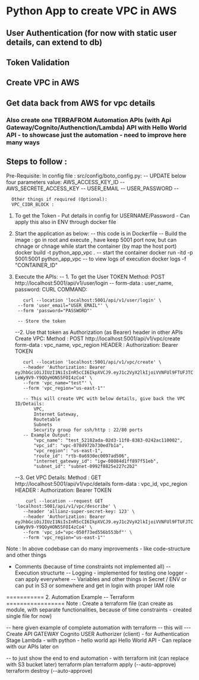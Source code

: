 #  Python App to create VPC in AWS

## User Authentication (for now with static user details, can extend to db)
## Token Validation
## Create VPC in AWS
## Get data back from AWS for vpc details 

### Also create one TERRAFROM Automation APIs (with Api Gateway/Cognito/Authenction/Lambda) API with Hello World API - to showcase just the automation - need to improve here many ways

## Steps to follow :

Pre-Requisite:
In config file : src/config/boto_config.py:
   -- UPDATE below four parameters value:
      AWS_ACCESS_KEY_ID -- 
      AWS_SECRETE_ACCESS_KEY --
      USER_EMAIL --
      USER_PASSWORD --

      Other things if required (Optional):
      VPC_CIDR_BLOCK :

1. To get the Token - Put details in config for USERNAME/Password - Can apply this also in ENV through docker file
2. Start the application as below:
    -- this code is in Dockerfile
    -- Build the image : go in root and execute , have keep 5001 port now, but can chnage or chnage while start the container (by map the host port)
        docker build -t python_app_vpc .
    -- start the container
        docker run -itd -p 5001:5001 python_app_vpc
    -- to view logs of execution
        docker logs -f "CONTAINER_ID"
    
3. Execute the APIs:
    -- 1. To get the User TOKEN
          Method: POST
          http://localhost:5001/api/v1/user/login
          -- form-data : user_name, password: 
          CURL COMMAND: 
          
          curl --location 'localhost:5001/api/v1/user/login' \
        --form 'user_email="USER_EMAIL"' \
        --form 'password="PASSWORD"'

        -- Store the token 
     
     --2. Use that token as Authorization (as Bearer) header in other APIs
          Create VPC:
          Method : POST
          http://localhost:5001/api/v1/vpc/create
          form-data : vpc_name, vpc_region
          HEADER : Authorization: Bearer TOKEN

          curl --location 'localhost:5001/api/v1/vpc/create' \
          --header 'Authorization: Bearer eyJhbGciOiJIUzI1NiIsInR5cCI6IkpXVCJ9.eyJ1c2VyX2lkIjoiVVNFUl9FTUFJTCIsImV4cGlyZXMiOjE3NDIxNzYwNjUuOTA3NTk5Mn0.drOskbBd1yNQc3eW-LeWy9V9-Y9QOyHON55FOI4zCo4' \
          --form 'vpc_name="test"' \
          --form 'vpc_region="us-east-1"'
      
          -- This will create VPC with below details, give back the VPC  ID/Details:
              VPC,
              Internet Gateway,
              Routetable
              Subnets
              Security group for ssh/http : 22/80 ports
          -- Example Output:
              "vpc_name": "test_52182ada-02d3-11f0-8383-0242ac110002",
              "vpc_id": "vpc-078d972b730ed7b1a",
              "vpc_region": "us-east-1",
              "route_id": "rtb-0a6930ec0097ad506",
              "internet_gateway_id": "igw-08084d1ff897f51eb",
              "subnet_id": "subnet-0992f8825e227c2b2"
      
      --3. Get VPC Details:
           Method : GET
           http://localhost:5001/api/v1/vpc/details
           form-data : vpc_id, vpc_region
           HEADER : Authorization: Bearer TOKEN

           curl --location --request GET 'localhost:5001/api/v1/vpc/describe' \
          --header 'allianz-super-secret-key: 123' \
          --header 'Authorization: Bearer eyJhbGciOiJIUzI1NiIsInR5cCI6IkpXVCJ9.eyJ1c2VyX2lkIjoiVVNFUl9FTUFJTCIsImV4cGlyZXMiOjE3NDIxNzYwNjUuOTA3NTk5Mn0.drOskbBd1yNQc3eW-LeWy9V9-Y9QOyHON55FOI4zCo4' \
          --form 'vpc_id="vpc-050f73ed556b553bf"' \
          --form 'vpc_region="us-east-1"'

Note : In above codebase can do many improvements - like code-structure and other things
- Comments (because of time constraints not implemented all)
-- Execution structurte
-- Logging - implemented for testing one logger - can apply everywhere
-- Variables and other things in Secret / ENV or can put in S3 or somewhere and get in login with proper IAM role

=========== 2. Automation Example -- Terraform =================
Note :  Create a terraform file (can create as module, with separate functionalities, because of time constraints - created single file for now)

-- here given example of complete automation with terraform -- this will
   --- Create 
   API GATEWAY
   Cognito USER
   Authorizer (client)  - for Authentication
   Stage
   Lambda - with python - hello world api
   Hello World API - Can replace with our APIs later on 

   -- to just show the end to end automation - with
      terraform init (can replace with S3 bucket later)
      terraform plan
      terraform apply (--auto-approve)
      terraform destroy (--auto-approve)

       

